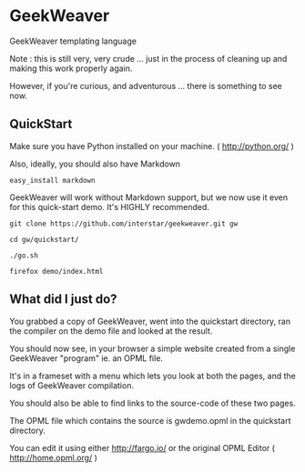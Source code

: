 GeekWeaver
==========

GeekWeaver templating language

Note : this is still very, very crude ... just in the process of cleaning up and making this work properly again.

However, if you're curious, and adventurous ... there is something to see now.

QuickStart 
----------
Make sure you have Python installed on your machine. ( http://python.org/ )

Also, ideally, you should also have Markdown

    easy_install markdown

GeekWeaver will work without Markdown support, but we now use it even for this quick-start demo. It's HIGHLY recommended.

    git clone https://github.com/interstar/geekweaver.git gw
    
    cd gw/quickstart/
    
    ./go.sh
    
    firefox demo/index.html
    

What did I just do?
-------------------
You grabbed a copy of GeekWeaver, went into the quickstart directory, ran the compiler on the demo file and looked at 
the result.

You should now see, in your browser a simple website created from a single GeekWeaver "program" ie. an OPML file.

It's in a frameset with a menu which lets you look at both the pages, and the logs of GeekWeaver compilation. 

You should also be able to find links to the source-code of these two pages.

The OPML file which contains the source is gwdemo.opml in the quickstart directory.

You can edit it using either http://fargo.io/ or the original OPML Editor ( http://home.opml.org/ )


